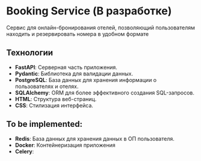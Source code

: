 # Booking Service (В разработке)

Сервис для онлайн-бронирования отелей, позволяющий пользователям находить и резервировать номера в удобном формате

## Технологии

- **FastAPI**: Серверная часть приложения.
- **Pydantic**: Библиотека для валидации данных.
- **PostgreSQL**: База данных для хранения информации о пользователях и отелях.
- **SQLAlchemy**: ORM для более эффективного создания SQL-запросов.
- **HTML**: Структура веб-страниц.
- **CSS**: Стилизация интерфейса.



## To be implemented:
- **Redis**: База данных для хранения данных в ОП пользователя.
- **Docker**: Контейнеризация приложения
- **Celery**: 
